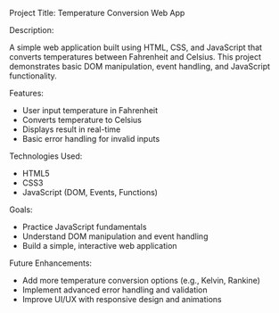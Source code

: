Project Title: Temperature Conversion Web App

Description:

A simple web application built using HTML, CSS, and JavaScript that converts temperatures between Fahrenheit and Celsius. This project demonstrates basic DOM manipulation, event handling, and JavaScript functionality.

Features:

- User input temperature in Fahrenheit
- Converts temperature to Celsius
- Displays result in real-time
- Basic error handling for invalid inputs

Technologies Used:

- HTML5
- CSS3
- JavaScript (DOM, Events, Functions)

Goals:

- Practice JavaScript fundamentals
- Understand DOM manipulation and event handling
- Build a simple, interactive web application

Future Enhancements:

- Add more temperature conversion options (e.g., Kelvin, Rankine)
- Implement advanced error handling and validation
- Improve UI/UX with responsive design and animations


